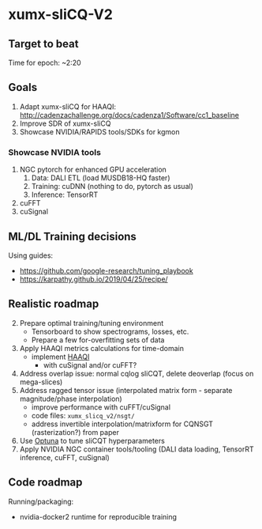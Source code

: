 # xumx-sliCQ-V2

## Target to beat

Time for epoch: ~2:20

## Goals

1. Adapt xumx-sliCQ for HAAQI: http://cadenzachallenge.org/docs/cadenza1/Software/cc1_baseline
2. Improve SDR of xumx-sliCQ
3. Showcase NVIDIA/RAPIDS tools/SDKs for kgmon

### Showcase NVIDIA tools

1. NGC pytorch for enhanced GPU acceleration
    1. Data: DALI ETL (load MUSDB18-HQ faster)
    2. Training: cuDNN (nothing to do, pytorch as usual)
    3. Inference: TensorRT
2. cuFFT
3. cuSignal

## ML/DL Training decisions

Using guides:
* <https://github.com/google-research/tuning_playbook>
* <https://karpathy.github.io/2019/04/25/recipe/>

## Realistic roadmap

2. Prepare optimal training/tuning environment
    * Tensorboard to show spectrograms, losses, etc.
    * Prepare a few for-overfitting sets of data
3. Apply HAAQI metrics calculations for time-domain
    * implement [HAAQI](https://github.com/claritychallenge/clarity/blob/main/clarity/evaluator/haaqi/haaqi.py)
        * with cuSignal and/or cuFFT?
4. Address overlap issue: normal cqlog sliCQT, delete deoverlap (focus on mega-slices)
5. Address ragged tensor issue (interpolated matrix form - separate magnitude/phase interpolation)
    * improve performance with cuFFT/cuSignal
    * code files: `xumx_slicq_v2/nsgt/`
    * address invertible interpolation/matrixform for CQNSGT (rasterization?) from paper
6. Use [Optuna](https://optuna.org/) to tune sliCQT hyperparameters
7. Apply NVIDIA NGC container tools/tooling (DALI data loading, TensorRT inference, cuFFT, cuSignal)

## Code roadmap

Running/packaging:
- nvidia-docker2 runtime for reproducible training
